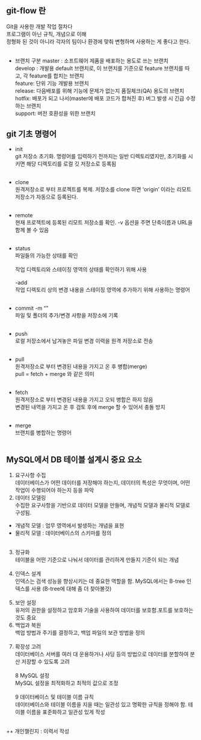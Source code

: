## git-flow 란
Git을 사용한 개발 작업 절차다<br> 프로그램이 아닌 규칙, 개념으로 이해<br> 정형화 된 것이 아니라 각자의 팀이나 환경에 맞춰 변형하며 사용하는 게 좋다고 한다.<br><br>

- 브랜치 구분
master : 소프트웨어 제품을 배포하는 용도로 쓰는 브랜치<br>
develop : 개발용 default 브랜치로, 이 브랜치를 기준으로 feature 브랜치를 따고, 각 feature를 합치는 브랜치<br>
feature: 단위 기능 개발용 브랜치<br>
release: 다음배포를 위해 기능에 문제가 없는지 품질체크(QA) 용도의 브랜치<br>
hotfix: 배포가 되고 나서(master에 배포 코드가 합쳐진 후) 버그 발생 시 긴급 수정하는 브랜치<br>
support: 버전 호환성을 위한 브랜치<br>

## git 기초 명령어

- init<br>
git 저장소 초기화. 명령어를 입력하기 전까지는 일반 디렉토리였지만, 초기화를 시키면 해당 디렉토리를 로컬 깃 저장소로 등록됨<br><br>
 
- clone<br>
원격저장소로 부터 프로젝트를 복제. 저장소를 clone 하면 ‘origin’ 이라는 리모트 저장소가 자동으로 등록된다.<br><br>
- remote<br>
현재 프로젝트에 등록된 리모트 저장소를 확인. -v 옵션을 주면 단축이름과 URL을 함께 볼 수 있음<br><br>
- status<br>
파일들의 가능한 상태를 확인<br><br> 작업 디렉토리와 스테이징 영역의 상태를 확인하기 위해 사용<br><br>
-add<br>
작업 디렉토리 상의 변경 내용을 스테이징 영역에 추가하기 위해 사용하는 명령어<br><br>
- commit -m “”<br>
파일 및 폴더의 추가/변경 사항을 저장소에 기록<br><br>
- push <br>
로컬 저장소에서 남겨놓은 파일 변경 이력을 원격 저장소로 전송<br><br>
- pull<br>
원격저장소로 부터 변경된 내용을 가지고 온 후 병합(merge)<br>
pull = fetch + merge 와 같은 의미<br><br>
- fetch<br>
원격저장소로 부터 변경된 내용을 가지고 오되 병합은 하지 않음<br>
변경된 내역을 가지고 온 후 검토 후에 merge 할 수 있어서 충돌 방지<br><br>
- merge<br>
브랜치를 병합하는 명령어<br><br>

## MySQL에서 DB 테이블 설계시 중요 요소

1. 요구사항 수집<br>
데이터베이스가 어떤 데이터를 저장해야 하는지, 데이터의 특성은 무엇이며, 어떤 작업이 수행되어야 하는지 등을 파악<br>
2. 데이터 모델링<br>
수집한 요구사항을 기반으로 데이터 모델을 만들며, 개념적 모델과 물리적 모델로 구성됨.<br>
  - 개념적 모델 : 업무 영역에서 발생하는 개념을 표현<br>
  - 물리적 모델 : 데이터베이스의 스키마를 정의<br><br>
3. 정규화<br>
  테이블을 어떤 기준으로 나눠서 데이터를 관리하게 만들지 기준이 되는 개념<br><br>
4. 인덱스 설계<br>
인덱스는 검색 성능을 향상시키는 데 중요한 역할을 함. MySQL에서는 B-tree 인덱스를 사용 (B-tree에 대해 좀 더 찾아볼것)<br><br>
5. 보안 설정<br>
유저의 권한을 설정하고 암호화 기술을 사용하여 데이터를 보호함.포트를 보호하는 것도 중요<br>
6. 백업과 복원<br>
백업 방법과 주기를 결정하고, 백업 파일의 보관 방법을 정의<br><br>
7. 확장성 고려<br>
데이터베이스 서버를 여러 대 운용하거나 샤딩 등의 방법으로 데이터를 분할하여 분산 저장할 수 있도록 고려<br><br>
8 MySQL 설정<br>
MySQL 설정을 최적화하고 최적의 값으로 조정<br><br>
9 데이터베이스 및 테이블 이름 규칙<br>
데이터베이스와 테이블 이름을 지을 때는 일관성 있고 명확한 규칙을 정해야 함. 테이블 이름을 표준화하고 일관성 있게 작성 <br><br>

 
++ 개인챌린지 : 이력서 작성
